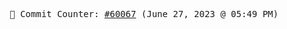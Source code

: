 <p align="center">
    <samp>
        📮 Commit Counter: <a href="https://github.com/Javascript-void0/Javascript-void0/commits/main">#60067</a> (June 27, 2023 @ 05:49 PM)
    </samp>
</p>
